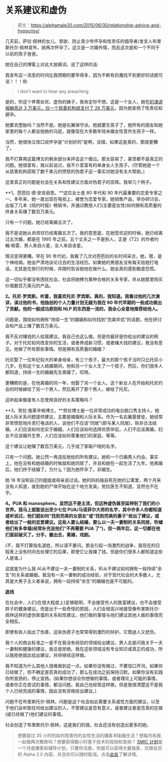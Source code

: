 # 关系建议和虚伪

> 原文：<https://alphamale20.com/2015/06/30/relationship-advice-and-hypocrisy/>

几天前，萨拉·佩林的女儿、禁欲、防止青少年怀孕和性责任的倡导者/发言人布里斯托尔·佩林宣布，她再次怀孕了。这又是一次婚外情，而且这次是和一个不同于以前的孩子爸爸。

她在自己的博客上对此大放厥词，说了这样的话:

我宣布这一消息的时间比我预期的要早得多，因为不断有巨魔找不到更好的话题可谈！！！和

> I don't want to hear any preaching.

是的，你这个养尊处优、虚伪的婊子，我肯定你不想。这是一个女人，她在[的演讲报酬高达 3 万美元，仅一个慈善机构就支付了 26 万美元](https://en.wikipedia.org/wiki/Bristol_Palin#Teen_pregnancy_prevention_spokesperson)，因为她宣扬了性责任和避孕。

她要去堕胎吗？当然不是。她是右翼保守派。她就要生孩子了，她所有的朋友和她家里的每个人都会拍她的马屁，就像现在大多数年轻未婚女性意外生孩子一样。

当然，她很快又改口说怀孕是“计划好的”是啊，没错。如果这是真的，那就更糟了。

我不打算用这篇博文的剩余部分来抨击这个傻瓜。那太容易了，甚至都不是真正的问题。她很富有，我以前说过，我不介意富有的单身女人生孩子。(尽管她是一个从慈善机构窃取了数千美元的愤怒的伪君子这一事实对她没有太大帮助。)

这里真正的问题是社会在关系和性建议方面对伪君子的崇拜。我举几个例子。

**1。芭芭拉·德·安吉丽思。**这位女士是 80 年代和 90 年代最重要的恋爱专家之一。多年来，她一直出现在电视上，被誉为恋爱专家。她销售产品，举办研讨会，出版了几本《纽约时报》畅销书，并通过教授人们(主要是女性)如何拥有高质量的终身关系赚了数百万美元。

只有一个问题。她已经离婚五次了。

我不是说她从*到现在*已经离婚五次了。我的意思是，在她受欢迎的时候，她已经离过五次婚，都是在 1995 年之前。五个丈夫之一不是别人，正是《T2》的作者约翰·格雷，男人来自火星，女人来自金星。

情况变得更糟。早在 90 年代初，我看了几次对芭芭拉的长时间采访，她，嗯，是个神经病。她会严肃地谈论过去的生活经历。如果她的男朋友没有每天给她打电话，尤其是在旅行的时候，并随时告诉她他在做什么，她会真的感到极度恐慌。

这一切似乎都没有困扰社会，社会将她捧为某种合格的关系专家，并从她那里购买价值数百万美元的产品。

**2。托尼·罗宾斯。听着，我喜欢托尼·罗宾斯。真的，我知道。我看过他的几次演讲，读过他的书，他独创的个人力量计划无疑为我在 90 年代早期的一些成功做出了贡献。他的一般成功原则和 NLP 的东西是一流的，我全心全意地推荐给他人。**

问题是，围绕如何拥有“持续一生”的婚姻和如何找到“完美伴侣”的话题，他在研讨会和产品上赚了数百万美元。

我不反对赚钱的人给我建议。我自己也这么做。但是你最好是你给出的建议的例子。对于托尼如何改变你的生活，或者养成新习惯，或者赚大钱的建议，我没有意见。他做了所有那些事情。但是拥有高质量的婚姻？

托尼娶了一位年纪较大的单身母亲，有三个孩子，最大的那个孩子当时只比托尼小几岁。在和这个女人结婚期间，他和另一个女人生了一个孩子。然后，你们很多人都知道，持续一生的婚姻先生离婚了。哎呀。

更糟糕的是，在他离婚的同一年，他娶了另一个女人。这个新女人在开始和托尼约会的时候嫁给了另一个男人，然后离开了那个男人，嫁给了托尼。

这听起来像是有人在使用良好的关系策略吗？

**3。劳拉·施莱辛格博士。**劳拉博士是一位非常成功的电台脱口秀主持人，她就人际关系问题提供建议，主要是婚姻和人际关系。作为一名右翼基督徒，她经常非常愤怒地斥责打电话的人，说他们不应该“同居”(即与某人同居)，除非合法结婚，人们应该如何忠实于婚姻，人们应该如何选择优质伴侣，人们不应该离婚，妇女不应该婚外生育，人们应该如何尊重他们的家庭，等等。

这个建议让她赚了数百万美元，几乎成了家喻户晓的名字。

只有一个问题。她公然一再违反她给的所有建议。她和一个已婚男人约会。事实上，他在没有和她结婚的时候就和她同居了，并且和她在一起生活了九年。他离婚后，他们终于结婚了。为什么？因为她怀孕了。非婚生。

她 18 年没和自己的姐姐或母亲说过话。她的妈妈独自死在她的公寓里，两个月来没有人知道，直到她的尸体开始在这个地方发臭。劳拉医生不知道，显然也不在乎。

**4。PUA 和 manosphere。显然这不是主流，但这种虚伪甚至延伸到了我们的小世界。我马上就能说出至少七位 PUA/马诺菲尔大师的名字，其中许多人你都知道或听说过，他们就如何“找到完美的女朋友”或“找到完美的妻子”给出了建议，或者给出了一般的恋爱建议。这些人要么结婚，要么以一夫一妻制的关系同居，吹嘘他们有多幸福(经常补充说他们“不再需要 PUA 了”)，但一两年后，这一切都在他们面前破灭了。分手，搬出去，离婚，戏剧。**

(不，我不打算指名道姓，所以请不要问。那会引起一场激烈的战争，我现在的日程表上没有时间去处理它的后果，即使它让我赚了钱。但是你们很多人都知道这些人是谁。)

这就是为什么我 A)从不建议一夫一妻制的关系，B)从不建议如何拥有一段持续“余生”的关系或婚姻。我没有一夫一妻制的成功经验，对于现代社会的大多数人，尤其是大男子主义者来说，拥有一段持续“余生”的婚姻也是不可能的。

**底线**

在社会中，人们(在很大程度上)足够聪明，不会接受穷人的致富建议，也不会接受胖子的健身建议。但是出于一些奇怪的原因，人们会很高兴地接受像布里斯托尔·佩林这样的虚伪笨蛋的关系和性建议，他们做的事情与他们建议其他人做的事情完全相反。

即使有些人指出了伪善，这些伪君子也常常得到激烈的辩护。它既迷人又悲伤。

我个人的商业标准之一是不在我没有经验的领域给出建议。男人总是问我关于一夫一妻制和健康的建议，我总是拒绝。我在这些领域没有专业知识或真正的成功，所以我拒绝就此给出建议，并将继续这样做。

我不知道为什么其他人很难做到这一点。如果你没有做过，不要信口开河。如果你已经做了，但不确定是否真的成功了，那么在成功之前保持沉默。如果你没有实践你所宣扬的，停止宣扬。(如果你想谈论你想做的事情，或者理论上可能的事情，或者你正在尝试的事情，都没问题。我自己也经常这样做，但是我很清楚这不是我个人已经完成的事情，因此没有资格给出建议。)

问题不在布里斯托尔·佩林。问题是这个社会如此需要关系或性方面的建议，以至于他们会听取任何给出建议的人，不管建议是否有意义，或者建议者是否真的在做(或已经做了)他们建议的事情。

社会创造了布里斯托尔·佩林。这是我们的错。社会还没有创造出更多的她。

> 想要超过 35 小时的如何改善你的女性生活的播客*和*金融生活？想每月和我一起做两次教练吗？想要获得数小时基于技术的视频和音频？ [SMIC 计划](https://alphamale20.kartra.com/page/vIL17)是一个月度播客和辅导计划，只要你注册，你就可以获得大量独家、仅限会员的 Alpha 2.0 内容，并且你可以随时取消。点击[此处](https://alphamale20.kartra.com/page/vIL17)了解详情。
> 
> 